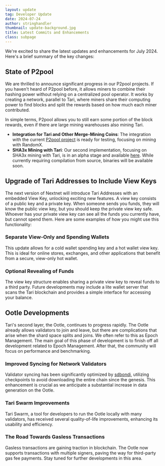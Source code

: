 ```yaml
---
layout: update
tag: Developer Update
date: 2024-07-24
author: stringhandler
thumbnail: update-background.jpg
title: Latest Commits and Enhancements
class: subpage
---
```


We're excited to share the latest updates and enhancements for July 2024. Here's a brief summary of the key changes:

## State of P2pool

We are thrilled to announce significant progress in our P2pool projects. If you haven't heard of P2pool before, it allows miners to combine their hashing power without relying on a centralized pool operator. It works by creating a network, parallel to Tari, where miners share their computing power to find blocks and split the rewards based on how much each miner contributed.

In simple terms, P2pool allows you to still earn some portion of the block rewards, even if there are large mining warehouses also mining Tari.

- **Integration for Tari and Other Merge-Mining Coins**: The integration with the current [P2pool project](https://github.com/SChernykh/p2pool) is ready for testing, focusing on mining with RandomX.
- **SHA3x Mining with Tari**: Our second implementation, focusing on SHA3x mining with Tari, is in an alpha stage and available [here](https://github.com/tari-project/sha-p2pool). While currently requiring compilation from source, binaries will be available soon.

## Upgrade of Tari Addresses to Include View Keys

The next version of Nextnet will introduce Tari Addresses with an embedded View Key, unlocking exciting new features. A view key consists of a public key and a private key. When someone sends you funds, they will know the public view key, but you should keep the private view key safe. Whoever has your private view key can see all the funds you currently have, but cannot spend them. Here are some examples of how you might use this functionality:

### Separate View-Only and Spending Wallets

This update allows for a cold wallet spending key and a hot wallet view key. This is ideal for online stores, exchanges, and other applications that benefit from a secure, view-only hot wallet.

### Optional Revealing of Funds

The view key structure enables sharing a private view key to reveal funds to a third party. Future developments may include a lite wallet server that scans the Tari blockchain and provides a simple interface for accessing your balance.

## Ootle Developments

Tari's second layer, the Ootle, continues to progress rapidly. The Ootle already allows validators to join and leave, but there are complications that arise when the shard space splits and joins. We often refer to this as Epoch Management. The main goal of this phase of development is to finish off all development related to Epoch Management. After that, the community will focus on performance and benchmarking.

### Improved Syncing for Network Validators

Validator syncing has been significantly optimized by [sdbondi](https://github.com/sdbondi), utilizing checkpoints to avoid downloading the entire chain since the genesis. This enhancement is crucial as we anticipate a substantial increase in data generation on the Ootle.

### Tari Swarm Improvements

Tari Swarm, a tool for developers to run the Ootle locally with many validators, has received several quality-of-life improvements, enhancing its usability and efficiency.

### The Road Towards Gasless Transactions

Gasless transactions are gaining traction in blockchain. The Ootle now supports transactions with multiple signers, paving the way for third-party gas fee payments. Stay tuned for further developments in this area.
